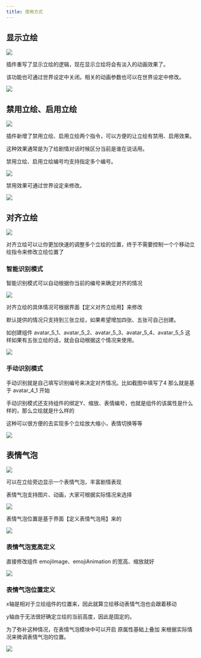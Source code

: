 ```yaml
---
title: 使用方式
---
```


## 显示立绘

![](https://assbak.gcw.wiki/docs/202312291605152.gif)

插件重写了显示立绘的逻辑，现在显示立绘将会有淡入的动画效果了。

该功能也可通过世界设定中关闭。相关的动画参数也可以在世界设定中修改。

![](https://assbak.gcw.wiki/docs/202312291126623.png)

## 禁用立绘、启用立绘

![](https://assbak.gcw.wiki/docs/202312291127702.png)

插件新增了禁用立绘、启用立绘两个指令，可以方便的让立绘有禁用、启用效果。

这种效果通常是为了给剧情对话时候区分当前是谁在说话用。

禁用立绘、启用立绘编号均支持指定多个编号。

![](https://assbak.gcw.wiki/docs/202312291606102.gif)

禁用效果可通过世界设定来修改。

![](https://assbak.gcw.wiki/docs/202312291127299.png)

## 对齐立绘

![](https://assbak.gcw.wiki/docs/202312291606711.gif)

对齐立绘可以让你更加快速的调整多个立绘的位置，终于不需要控制一个个移动立绘指令来修改立绘位置了

### 智能识别模式

智能识别模式可以自动根据你当前的编号来确定对齐的情况

![](https://assbak.gcw.wiki/docs/202312291127217.png)

对齐立绘的具体情况可根据界面【定义对齐立绘用】来修改

默认提供的情况只支持到三张立绘，如果希望增加四张、五张可自己创建。

如创建组件 avatar_5_1、avatar_5_2、avatar_5_3、avatar_5_4、avatar_5_5 这样如果有五张立绘的话，就会自动根据这个情况来使用。

![](https://assbak.gcw.wiki/docs/202312291128282.png)

### 手动识别模式

手动识别就是自己填写识别编号来决定对齐情况。比如截图中填写了4 那么就是基于 avatar_4_1 开始

手动识别模式还支持组件的绑定Y、缩放、表情编号，也就是组件的该属性是什么样的，那么立绘就是什么样的

这种可以很方便的去实现多个立绘放大缩小，表情切换等等

![](https://assbak.gcw.wiki/docs/202312291128022.png)

## 表情气泡

![](https://assbak.gcw.wiki/docs/202312291607913.gif)

可以在立绘旁边显示一个表情气泡，丰富剧情表现

表情气泡支持图片、动画，大家可根据实际情况来选择

![](https://assbak.gcw.wiki/docs/202312291128204.png)

表情气泡位置是基于界面【定义表情气泡用】来的

![](https://assbak.gcw.wiki/docs/202312291128013.png)

### 表情气泡宽高定义

直接修改组件 emojiImage、emojiAnimation 的宽高、缩放就好

![](https://assbak.gcw.wiki/docs/202312291129074.png)

### 表情气泡位置定义

x轴是相对于立绘组件的位置来，因此就算立绘移动表情气泡也会跟着移动

y轴由于无法很好确定立绘的当前高度，因此是固定的。

为了弥补这种情况，在表情气泡模块中可以开启 原属性基础上叠加 来根据实际情况来微调表情气泡的位置。

![](https://assbak.gcw.wiki/docs/202312291129480.png)